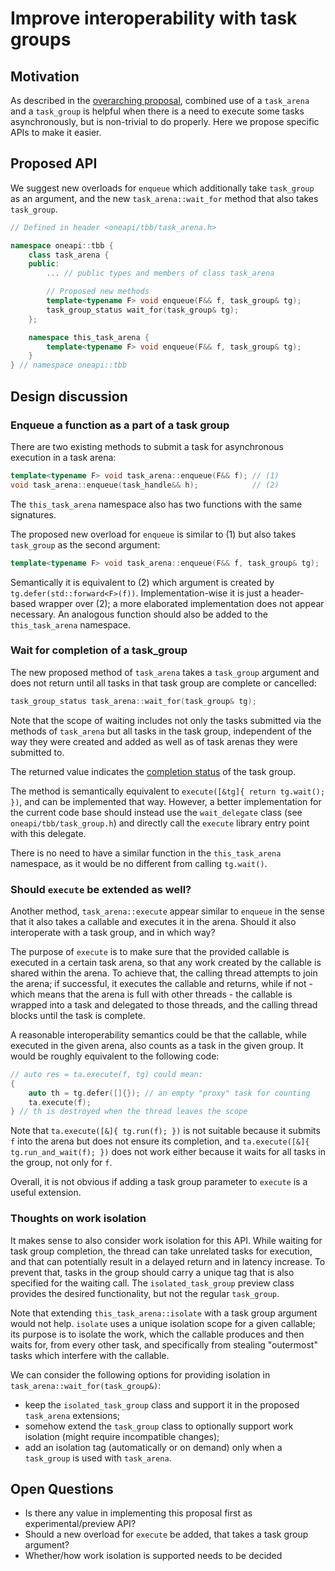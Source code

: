 # Improve interoperability with task groups

## Motivation

As described in the [overarching proposal](readme.md#motivation), combined use of a `task_arena`
and a `task_group` is helpful when there is a need to execute some tasks asynchronously,
but is non-trivial to do properly. Here we propose specific APIs to make it easier.

## Proposed API

We suggest new overloads for `enqueue` which additionally take `task_group` as an argument,
and the new `task_arena::wait_for` method that also takes `task_group`.

```cpp
// Defined in header <oneapi/tbb/task_arena.h>

namespace oneapi::tbb {
    class task_arena {
    public:
        ... // public types and members of class task_arena

        // Proposed new methods
        template<typename F> void enqueue(F&& f, task_group& tg);
        task_group_status wait_for(task_group& tg);
    };

    namespace this_task_arena {
        template<typename F> void enqueue(F&& f, task_group& tg);
    }
} // namespace oneapi::tbb
```

## Design discussion

### Enqueue a function as a part of a task group

There are two existing methods to submit a task for asynchronous execution in a task arena:
```cpp
template<typename F> void task_arena::enqueue(F&& f); // (1)
void task_arena::enqueue(task_handle&& h);            // (2)
```
The `this_task_arena` namespace also has two functions with the same signatures.

The proposed new overload for `enqueue` is similar to (1) but also takes `task_group` as the second argument:
```cpp
template<typename F> void task_arena::enqueue(F&& f, task_group& tg);
```
Semantically it is equivalent to (2) which argument is created by `tg.defer(std::forward<F>(f))`.
Implementation-wise it is just a header-based wrapper over (2); a more elaborated implementation
does not appear necessary. An analogous function should also be added to the `this_task_arena` namespace.

### Wait for completion of a task_group

The new proposed method of `task_arena` takes a `task_group` argument and does not return until
all tasks in that task group are complete or cancelled:
```cpp
task_group_status task_arena::wait_for(task_group& tg);
```
Note that the scope of waiting includes not only the tasks submitted via the methods of `task_arena`
but all tasks in the task group, independent of the way they were created and added as well as of
task arenas they were submitted to.

The returned value indicates the [completion status](
https://oneapi-spec.uxlfoundation.org/specifications/oneapi/v1.4-rev-1/elements/onetbb/source/task_scheduler/task_group/task_group_status_enum)
of the task group.

The method is semantically equivalent to `execute([&tg]{ return tg.wait(); })`, and can be implemented
that way. However, a better implementation for the current code base should instead use the `wait_delegate`
class (see `oneapi/tbb/task_group.h`) and directly call the `execute` library entry point with this delegate.

There is no need to have a similar function in the `this_task_arena` namespace, as it would be
no different from calling `tg.wait()`.

### Should `execute` be extended as well?

Another method, `task_arena::execute` appear similar to `enqueue` in the sense that it also takes a callable
and executes it in the arena. Should it also interoperate with a task group, and in which way?

The purpose of `execute` is to make sure that the provided callable is executed in a certain task arena,
so that any work created by the callable is shared within the arena. To achieve that, the calling thread
attempts to join the arena; if successful, it executes the callable and returns, while if not - which means
that the arena is full with other threads - the callable is wrapped into a task and delegated to those threads,
and the calling thread blocks until the task is complete.

A reasonable interoperability semantics could be that the callable, while executed in the given arena,
also counts as a task in the given group. It would be roughly equivalent to the following code:
```cpp
// auto res = ta.execute(f, tg) could mean:
{
    auto th = tg.defer([]{}); // an empty "proxy" task for counting
    ta.execute(f);
} // th is destroyed when the thread leaves the scope
```

Note that `ta.execute([&]{ tg.run(f); })` is not suitable because it submits `f` into the arena
but does not ensure its completion, and `ta.execute([&]{ tg.run_and_wait(f); })` does not work either
because it waits for all tasks in the group, not only for `f`.

Overall, it is not obvious if adding a task group parameter to `execute` is a useful extension.

### Thoughts on work isolation

It makes sense to also consider work isolation for this API. While waiting for task group completion,
the thread can take unrelated tasks for execution, and that can potentially result in a delayed return
and in latency increase. To prevent that, tasks in the group should carry a unique tag that is
also specified for the waiting call. The `isolated_task_group` preview class provides the desired
functionality, but not the regular `task_group`.

Note that extending `this_task_arena::isolate` with a task group argument would not help. `isolate`
uses a unique isolation scope for a given callable; its purpose is to isolate the work, which the callable
produces and then waits for, from every other task, and specifically from stealing "outermost" tasks which
interfere with the callable.

We can consider the following options for providing isolation in `task_arena::wait_for(task_group&)`:
- keep the `isolated_task_group` class and support it in the proposed `task_arena` extensions;
- somehow extend the `task_group` class to optionally support work isolation (might require incompatible changes);
- add an isolation tag (automatically or on demand) only when a `task_group` is used with `task_arena`.

## Open Questions

- Is there any value in implementing this proposal first as experimental/preview API?
- Should a new overload for `execute` be added, that takes a task group argument?
- Whether/how work isolation is supported needs to be decided
